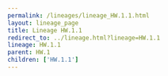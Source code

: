 ```yaml
---
permalink: /lineages/lineage_HW.1.1.html
layout: lineage_page
title: Lineage HW.1.1
redirect_to: ../lineage.html?lineage=HW.1.1
lineage: HW.1.1
parent: HW.1
children: ['HW.1.1']
---
```

